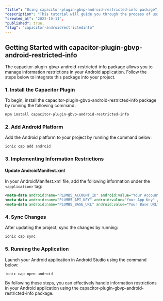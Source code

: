 ```yaml
---
"title": "Using capacitor-plugin-gbvp-android-restricted-info package",
"description": "This tutorial will guide you through the process of using the capacitor-plugin-gbvp-android-restricted-info package to handle information restriction in Android applications.",
"created_at": "2023-10-11",
"published": true,
"slug": "capacitor-androidrestrictedinfo"
---
```


## Getting Started with capacitor-plugin-gbvp-android-restricted-info

The capacitor-plugin-gbvp-android-restricted-info package allows you to manage information restrictions in your Android application. Follow the steps below to integrate this package into your project.

### 1. Install the Capacitor Plugin

To begin, install the capacitor-plugin-gbvp-android-restricted-info package by running the following command:

```bash
npm install capacitor-plugin-gbvp-android-restricted-info
```

### 2. Add Android Platform

Add the Android platform to your project by running the command below:

```bash
ionic cap add android
```

### 3. Implementing Information Restrictions

#### Update AndroidManifest.xml

In your AndroidManifest.xml file, add the following information under the `<application>` tag:

```xml
<meta-data android:name="PLUMB5_ACCOUNT_ID" android:value="Your Account Id" />
<meta-data android:name="PLUMB5_API_KEY" android:value="Your App Key" />
<meta-data android:name="PLUMB5_BASE_URL" android:value="Your Base URL" />
```

### 4. Sync Changes

After updating the project, sync the changes by running:

```bash
ionic cap sync
```

### 5. Running the Application

Launch your Android application in Android Studio using the command below:

```bash
ionic cap open android
```

By following these steps, you can effectively handle information restrictions in your Android application using the capacitor-plugin-gbvp-android-restricted-info package.